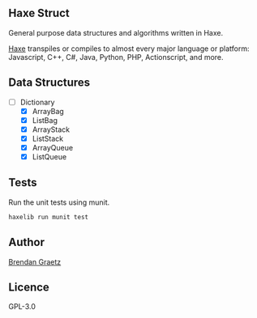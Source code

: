 ## Haxe Struct

General purpose data structures and algorithms written in Haxe.

[Haxe](http://haxe.org/)
transpiles or compiles to almost every major language or platform:
Javascript, C++, C#, Java, Python, PHP, Actionscript, and more.

## Data Structures

- [ ] Dictionary
  - [x] ArrayBag
  - [x] ListBag
  - [x] ArrayStack
  - [x] ListStack
  - [x] ArrayQueue
  - [x] ListQueue

## Tests

Run the unit tests using munit.

```bash
haxelib run munit test
```

## Author

[Brendan Graetz](http://bguiz.com/)

## Licence

GPL-3.0
